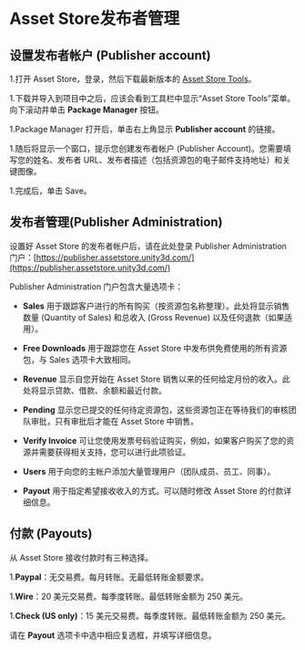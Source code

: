 Asset Store发布者管理
====================================


设置发布者帐户 (Publisher account)
------------------------------



1.打开 Asset Store，登录，然后下载最新版本的 [Asset Store Tools](https://www.assetstore.unity3d.com/en/#!/content/115)。


1.下载并导入到项目中之后，应该会看到工具栏中显示“Asset Store Tools”菜单。向下滚动并单击 __Package Manager__ 按钮。


1.Package Manager 打开后，单击右上角显示 __Publisher account__ 的链接。


1.随后将显示一个窗口，提示您创建发布者帐户 (Publisher Account)。您需要填写您的姓名、发布者 URL、发布者描述（包括资源包的电子邮件支持地址）和关键图像。


1.完成后，单击 Save。


发布者管理(Publisher Administration)
------------------------


设置好 Asset Store 的发布者帐户后，请在此处登录 Publisher Administration 门户：[https://publisher.assetstore.unity3d.com/](https://publisher.assetstore.unity3d.com/)

Publisher Administration 门户包含大量选项卡：


* **Sales** 用于跟踪客户进行的所有购买（按资源包名称整理）。此处将显示销售数量 (Quantity of Sales) 和总收入 (Gross Revenue) 以及任何退款（如果适用）。


* **Free Downloads** 用于跟踪您在 Asset Store 中发布供免费使用的所有资源包，与 Sales 选项卡大致相同。


* **Revenue** 显示自您开始在 Asset Store 销售以来的任何给定月份的收入。此处将显示贷款、借款、余额和最近付款。


* **Pending** 显示您已提交的任何待定资源包，这些资源包正在等待我们的审核团队审批，只有审批后才能在 Asset Store 中销售。

* **Verify Invoice** 可让您使用发票号码验证购买，例如，如果客户购买了您的资源并需要获得相关支持，您可以进行此项验证。


* **Users** 用于向您的主帐户添加大量管理用户（团队成员、员工、同事）。


* **Payout** 用于指定希望接收收入的方式。可以随时修改 Asset Store 的付款详细信息。

付款 (Payouts)
-------


从 Asset Store 接收付款时有三种选择。


1.**Paypal**：无交易费。每月转账。无最低转账金额要求。


1.**Wire**：20 美元交易费。每季度转账。最低转账金额为 250 美元。


1.**Check (US only)**：15 美元交易费。每季度转账。最低转账金额为 250 美元。

请在 __Payout__ 选项卡中选中相应复选框，并填写详细信息。
